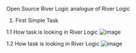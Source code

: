 Open Source River Logic analogue of River Logic 

1. First Simple Task

1.1 How task is looking in River Logic 
  ![image](https://github.com/Dizzman/OpenLogic/assets/25510074/6a0dcf52-1f32-41e0-b193-bbdf302587a1)

1.2 How task is looking in River Logic 
  ![image](https://github.com/Dizzman/OpenLogic/assets/25510074/40983fd9-8252-4a8d-9f16-47141ff88529)


